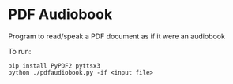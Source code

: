 
# PDF Audiobook

Program to read/speak a PDF document as if it were an audiobook

To run:

```
pip install PyPDF2 pyttsx3
python ./pdfaudiobook.py -if <input file>
```
